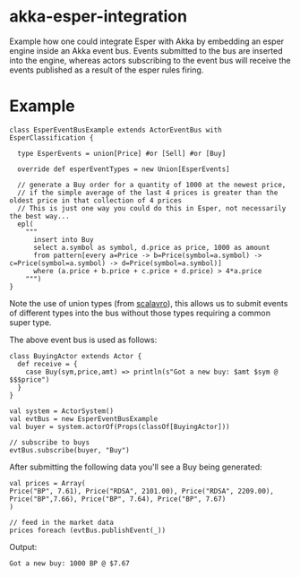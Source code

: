 akka-esper-integration
======================

Example how one could integrate Esper with Akka by embedding an esper engine inside an Akka event bus.
Events submitted to the bus are inserted into the engine, whereas actors subscribing to the event bus
will receive the events published as a result of the esper rules firing.

# Example
    class EsperEventBusExample extends ActorEventBus with EsperClassification {

      type EsperEvents = union[Price] #or [Sell] #or [Buy]

      override def esperEventTypes = new Union[EsperEvents]

      // generate a Buy order for a quantity of 1000 at the newest price,
      // if the simple average of the last 4 prices is greater than the oldest price in that collection of 4 prices
      // This is just one way you could do this in Esper, not necessarily the best way...
      epl(
        """
          insert into Buy
          select a.symbol as symbol, d.price as price, 1000 as amount
          from pattern[every a=Price -> b=Price(symbol=a.symbol) -> c=Price(symbol=a.symbol) -> d=Price(symbol=a.symbol)]
          where (a.price + b.price + c.price + d.price) > 4*a.price
        """)
    }

Note the use of union types (from [scalavro](util/src/main/scala/com/gensler/scalavro/util/union.scala)), this allows us to submit events of different types into the bus without
those types requiring a common super type.

The above event bus is used as follows:

    class BuyingActor extends Actor {
      def receive = {
        case Buy(sym,price,amt) => println(s"Got a new buy: $amt $sym @ $$$price")
      }
    }

    val system = ActorSystem()
    val evtBus = new EsperEventBusExample
    val buyer = system.actorOf(Props(classOf[BuyingActor]))

    // subscribe to buys
    evtBus.subscribe(buyer, "Buy")

After submitting the following data you'll see a Buy being generated:

    val prices = Array(
    Price("BP", 7.61), Price("RDSA", 2101.00), Price("RDSA", 2209.00),
    Price("BP",7.66), Price("BP", 7.64), Price("BP", 7.67)
    )

    // feed in the market data
    prices foreach (evtBus.publishEvent(_))

Output:

    Got a new buy: 1000 BP @ $7.67
